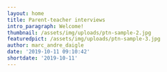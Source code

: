 ```yaml
---
layout: home
title: Parent-teacher interviews
intro_paragraph: Welcome!
thumbnail: /assets/img/uploads/ptn-sample-2.jpg
featuredpict: /assets/img/uploads/ptn-sample-3.jpg
author: marc_andre_daigle
date: '2019-10-11 09:10:42'
shortdate: '2019-10-11'
---
```


